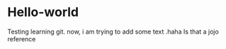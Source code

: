 # Hello-world
Testing
learning git.
now, i am trying to add some text .haha 
Is that a jojo reference